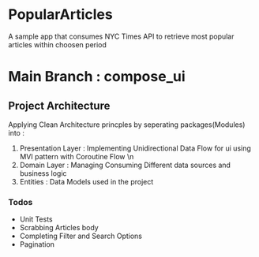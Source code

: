 # PopularArticles
A sample app that consumes NYC Times API to retrieve most popular articles within choosen period

# Main Branch : compose_ui
## Project Architecture 
Applying Clean Architecture princples by seperating packages(Modules) into :
1. Presentation Layer : Implementing Unidirectional Data Flow for ui using MVI pattern  with Coroutine Flow \n
2. Domain Layer : Managing Consuming Different data sources and business logic 
3. Entities : Data Models used in the  project 

### Todos 
- Unit Tests
- Scrabbing Articles body 
- Completing Filter and Search Options
- Pagination




